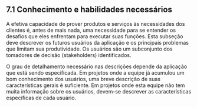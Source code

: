 ## 7.1 Conhecimento e habilidades necessários

A efetiva capacidade de prover produtos e serviços às necessidades dos clientes é, antes de mais nada, uma necessidade para se entender os desafios que eles enfrentam para executar suas funções. Esta subseção deve descrever os futuros usuários da aplicação e os principais problemas que limitam sua produtividade. Os usuários são um subconjunto dos tomadores de decisão \(stakeholders\) identificados.

O grau de detalhamento necessário nas descrições depende da aplicação que está sendo especificada. Em projetos onde a equipe já acumulou um bom conhecimento dos usuários, uma breve descrição de suas características gerais é suficiente. Em projetos onde esta equipe não tem muita informação sobre os usuários, devem-se descrever as características específicas de cada usuário.



